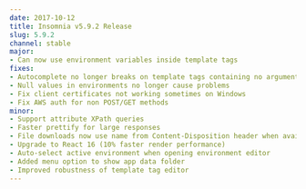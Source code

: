 ```yaml
---
date: 2017-10-12
title: Insomnia v5.9.2 Release
slug: 5.9.2
channel: stable
major:
- Can now use environment variables inside template tags 
fixes:
- Autocomplete no longer breaks on template tags containing no arguments (rare case)
- Null values in environments no longer cause problems
- Fix client certificates not working sometimes on Windows
- Fix AWS auth for non POST/GET methods
minor:
- Support attribute XPath queries
- Faster prettify for large responses
- File downloads now use name from Content-Disposition header when available
- Upgrade to React 16 (10% faster render performance)
- Auto-select active environment when opening environment editor
- Added menu option to show app data folder
- Improved robustness of template tag editor
---
```


